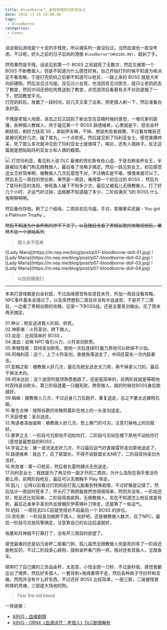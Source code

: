 ```yaml
---
title: Bloodborne™，星辰钟塔的玛利亚女士
date: 2016-11-25 14:00:48
tags:
 - Bloodborne
categories:
 - Games
---
```

话说我玩游戏是个十足的手残党，所以魂系列一直没玩过，当然血源也一直没考虑。不过呢，好久之前的日子后妈的港服 `Bloodborne™(HK$184.80)`，就剁了手。  

然而果然是手残，话说见到第一个 BOSS 之前就死了无数次，然后又被第一个 BOSS 不断教做人，但是不知道为什么感觉好爽。自己开始打的时候不知道为啥决定不看攻略，于是打完奶妈之前都不知道可以枪反，一路上来的 BOSS 就是大斧向前硬刚，然后没见过鸟姐，没见过小女孩，也没回去见过医生，就只让老奶奶去了教堂，然后中间还把吃肉男送到了教堂，点完选项后看着有点不对劲遂搜了一下，怒回教堂手刃。  
打完奶妈后，放置了一段时间，前几天又拿了出来，把老猎人刷一下，然后准备白金封盘。  

不愧是老猎人地图，进去之后又回到了新出生在亚楠时候的感觉，一堆坑爹的跳骚，各种猎人教做人，终于碰见第一个 BOSS 路德维希，心里就是干，怒去金杯刷经验，刷好力技双 50 ，拿起伊夫琳，干掉。想说失败者弱爆，不过看攻略前还是被坑死好几次，磕了兽丸，一个点砍死。然后就见到了玛利亚女士，感觉美爆帅呆，死了那么多次就冲见到了玛利亚女士就值得了。唉对，还有人偶妹子。反正这篇就是想贴贴玛利亚女士和人偶的截图。  

<img src="https://m.nep.me/blog/post/p07-bloodborne-lady-maria.jpg" class="full-image" />
<!--more-->
打完玛利亚，看见别人说 DLC 最难的劳伦斯有些心虚，于是去刷金杯女王，半路被玷污看门狗无限教做人，最后看了攻略才搞定。然后一路见到女王，初见感觉这女王好简单啊，被教做人几次后感觉不对，不过确实是不难，慢慢来就可以了。然后去见一周目的劳伦斯，果然是一周目，难得第一个初见过的 BOSS ，然后为了拿玛利亚的洛阳，惨死鱼人锤下不知多少次，最后又被孤儿无限教做人，打了好几个小时，才运气好过掉，血瓶都不知道磕了多少，二阶段满天飞的 BOSS 什么鬼啊啊啊啊。  

然后备份存档，刷了三个结局，二周目初见鸟姐，手刃，拿徽章买武器 - You got a Platinum Trophy 。

<s> 然后不知道为什金杯刷的停不下来了，以及随后去看了黑桐谷歌的攻略视频后，果然不是一个游戏系列</s>  
<blockquote class="blockquote-center"> 猎人永不孤单 </blockquote>
![Lady Maria](https://m.nep.me/blog/post/p07-bloodborne-doll-01.jpg)  
![Lady Maria](https://m.nep.me/blog/post/p07-bloodborne-doll-02.jpg)  
![Lady Maria](https://m.nep.me/blog/post/p07-bloodborne-doll-03.jpg)  
![Lady Maria](https://m.nep.me/blog/post/p07-bloodborne-doll-04.jpg)  
<blockquote class="blockquote-center"> 以血祝福我们 </blockquote>  

---
本来打游戏都是白金封盘，不过血缘感觉有些意犹未尽，外加一周目没看攻略，NPC事件基本全错过了，以及突然想到二周目并没有半血迷宫，于是开了二周目，一边看了黑桐谷歌的攻略，记录一下BOSS战。还是主要圣剑输出，花了周末两天搞定。

01.神父：枪反送进兽人阶段，砍死。  
02.神职者：火符圣剑，跨下做人。  
03.女巫：比较简单的 BOSS 。  
04.渴血：召唤 NPC 吸引火力，火符圣剑砍死。  
05.黑暗怪兽：双持圣剑砍死，倒地一次后连续R2蓄力原地可以砍掉不少血。  
06.阿梅利亚：这个，上了火符圣剑，直接角落送走了，中间还莫名一次内脏暴击。  
07.亚楠之影：被教做人好几次，最后先枪反送走太刀哥，再干掉拿火刀的，最后干掉法术的。  
08.阿米达拉：这个迷宫时就领熟悉套路了，还是蛮简单的，前两阶段就是等砸地时双持圣剑砍头，第三阶段逮着一只腿死砍，跨旁做人，跳的时候往BOSS身后跑就好。  
09.蜘蛛：被教做人几次，不过近身几刀后跑开，重复送走，总之不要太远被陨石砸。  
10.重生古神：按照谷歌的攻略照着趴在地上的一头圣剑送走。  
11.天庭使者：圣剑送走。  
12.殉道者洛伽留斯：被教做人好几次，怒上赛门的弓刃，注意打掉地上的剑就好。  
13.噩梦之主：一阶段弓刃原地不动给你打，二阶段弓刃站在楼下原地不动给你打（感觉是最憋屈的BOSS 。  
14.宇宙之女：被一波流送走好几次，不过最后运气好直接雷符圣剑原地送走了。  
15.路德维希：我怂了，召了联盟长，不得不说联盟长太NB了，二阶段双持圣剑大法好。  
16.失败者：第一只枪反，然后兽丸雷符蹲点无伤送走。  
17.玛利亚女士：我就是为了再见你一面才开的二周目，为什么洛阳在我手里没你那么帅，前两阶段枪反，最后可以无限触手 Play 带走。  
18.孤儿：记得以前看过打奶妈前打孤儿能看到特殊剧情，不过好像是记错了。然后估计一周目时死多了，开头打了两把我居然觉得很简单，然而并没有，一阶段还好，枪反还比较简单，二阶段简直疯狗，无限教做人，实在不知道怎么枪反或是背刺，最后近身单手圣剑外加骨髓灰伊芙琳补刀带走，还是靠了一些运气。  
19.奶妈：一周目去DLC前就觉得对不起最后一个 BOSS 的排位。  
20.劳伦斯：一阶段圣剑做跨下猎人，呃好吧，还是被教做人数次，召了NPC，最后一阶段弓刃放风筝搞定，注意靠自己的右边后退就好。  

格曼和月神就不打算打了，没有开三周目的欲望了。

感觉最难的还是玷污金杯二层看门狗，孤儿虽然无限教做人但是死的多了一阶段还能枪反的，不过二阶段真心疯狗，就和金杯看门狗一样。哦对还有双鱼人，无限鱼车。

顺带打了自己建的三贡品金杯，太恶意，小怪全部一刀秒，不过是秒我，感觉我都怂出了境界，然后好多猎人，一套背刺+掏肾都带不走，然后各种疯子守拉杆和宝箱，然而并没有什么好东西，不过还好 BOSS 比较简单，一层三胖，二层被怪兽附体的灵魂，三层是大场地的狗。

<blockquote class="blockquote-center"> Fear the old blood </blockquote>  

一些链接：  
 - [A9VG - 血缘剧情](http://bbs.a9vg.com/thread-4811636-1-1.html)  
 - [A9VG - ORNX《血源诅咒：老猎人》DLC剧情解析](http://bbs.a9vg.com/thread-4796545-1-1.html)  
